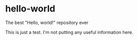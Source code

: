 # hello-world
The best "Hello, world!" repository ever

This is just a test. I'm not putting any useful information here.
